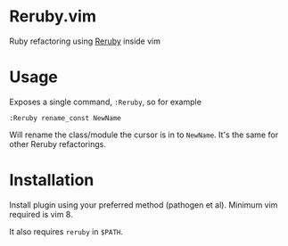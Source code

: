 # Reruby.vim

Ruby refactoring using [Reruby](https://github.com/dgsuarez/reruby) inside vim

# Usage

Exposes a single command, `:Reruby`, so for example

```
:Reruby rename_const NewName
```

Will rename the class/module the cursor is in to `NewName`. It's the same for
other Reruby refactorings.

# Installation

Install plugin using your preferred method (pathogen et al). Minimum vim
required is vim 8.

It also requires `reruby` in `$PATH`.


